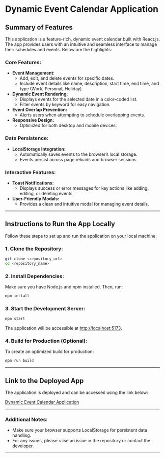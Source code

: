 # Dynamic Event Calendar Application

## Summary of Features

This application is a feature-rich, dynamic event calendar built with React.js. The app provides users with an intuitive and seamless interface to manage their schedules and events. Below are the highlights:

### **Core Features:**
- **Event Management:**
  - Add, edit, and delete events for specific dates.
  - Include event details like name, description, start time, end time, and type (Work, Personal, Holiday).
- **Dynamic Event Rendering:**
  - Displays events for the selected date in a color-coded list.
  - Filter events by keyword for easy navigation.
- **Event Overlap Prevention:**
  - Alerts users when attempting to schedule overlapping events.
- **Responsive Design:**
  - Optimized for both desktop and mobile devices.

### **Data Persistence:**
- **LocalStorage Integration:**
  - Automatically saves events to the browser’s local storage.
  - Events persist across page reloads and browser sessions.

### **Interactive Features:**
- **Toast Notifications:**
  - Displays success or error messages for key actions like adding, editing, or deleting events.
- **User-Friendly Modals:**
  - Provides a clean and intuitive modal for managing event details.

---

## Instructions to Run the App Locally

Follow these steps to set up and run the application on your local machine:

### **1. Clone the Repository:**
```bash
git clone <repository_url>
cd <repository_name>
```

### **2. Install Dependencies:**
Make sure you have Node.js and npm installed. Then, run:
```bash
npm install
```

### **3. Start the Development Server:**
```bash
npm start
```
The application will be accessible at [http://localhost:5173](http://localhost:5173).

### **4. Build for Production (Optional):**
To create an optimized build for production:
```bash
npm run build
```

---

## Link to the Deployed App

The application is deployed and can be accessed using the link below:

[Dynamic Event Calendar Application](<deployed_app_url>)

---

### **Additional Notes:**
- Make sure your browser supports LocalStorage for persistent data handling.
- For any issues, please raise an issue in the repository or contact the developer.

---
